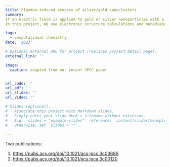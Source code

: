```yaml
---
title: Plasmon-induced process of silver/gold nanoclusters
summary: 
If an electric field is applied to gold or silver nanoparticles with a frequency corresponding to a plasmonic resonance frequency of the system, the valence electrons of the nanoparticles will be excited and will slosh back and forth collectively. Plasmonic characters can be used in many areas such as photocatalysis and biological sensing. <br>
In this project, We use electronic structure calculations and nonadiabatic dynamics to model the plasmon-induced process of silver and gold nanoclusters. We 1. Studied the electric field strength and nanowire length effects on plasmon-enhanced N<sub>2 dissociation.https://pubs.acs.org/doi/10.1021/acs.jpcc.3c03686 <br> 2. Studied the connectivity between static field and continuous wave field effects on excitation-induced H<sub>2 activation. https://pubs.acs.org/doi/10.1021/acs.jpca.3c00120 <br> 3. now investigate the dopping effects of silver nanowire on N<sub>2 acitivation.

tags:
  - computational chemistry
date: '2023'

# Optional external URL for project (replaces project detail page).
external_link: ''

image:
  caption: adapted from our recent JPCC paper


url_code: ''
url_pdf: ''
url_slides: ''
url_video: ''

# Slides (optional).
#   Associate this project with Markdown slides.
#   Simply enter your slide deck's filename without extension.
#   E.g. `slides = "example-slides"` references `content/slides/example-slides.md`.
#   Otherwise, set `slides = ""`.

---
```

Two publications:

1. https://pubs.acs.org/doi/10.1021/acs.jpcc.3c03686
2. https://pubs.acs.org/doi/10.1021/acs.jpca.3c00120

